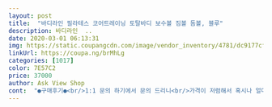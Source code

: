 ```yaml
---
layout: post 
title:  "바디라인 필라테스 코어트레이닝 토탈바디 보수볼 짐볼 돔볼, 블루" 
description: 바디라인  ..
date: 2020-03-01 06:13:31 
img: https://static.coupangcdn.com/image/vendor_inventory/4781/dc9177cf252be7013c456dd47a0cc0b1d4d2c0b2078ac3193bd848b13f1c.jpg 
linkUrl: https://coupa.ng/brMhLg 
categories: [1017] 
color: 7E57C2 
price: 37000 
author: Ask View Shop 
cont:  "●구매후기●<br/>1:1 문의 하기에서 문의 드리니<br/>가격이 저렴해서 혹시나 얼마 못쓰고 버려야하는 그런 이상한 제품 오지나 않을까 조금 염려했었는데 제가 받은 물건은 깨끗하고 아무 이상이 없어요<br/>고무마개가 없이 와서 당황했지만<br/>공간차지도 조금하는편 입니다.<br/><br/>균형 잡기 어렵다던데.<br/>.<br/>전 신께서 리듬감을 빼먹고 균형감을 두번 넣어 빚었나봐요~ 두발로도 한발로도 심지어 스쿼트도 바로 되요.<br/>.<br/>그래도 이거 운동 되는거 맞겠죠?<br/>그런데 보수볼은 트렘폴린에 비하면 크기도 작고, 유산소운동과 근력운동을 병행할 수 있어서 좋으네요<br/>뒤집어서도 사용해봤는데 튼튼합니다.<br/><br/>마개뺄때 손톱 기신분은 손톱아프실듯.<br/><br/>몸무게 80kg인데,<br/>바로 보내주신다고 해서<br/>상품평을 읽어보니 볼에 공기를 어떻게 넣는지 설명이 없다고 뭐라하시는 분들이 꽤 있으셔서 저도 좀 긴장했거든요  기계치라... <br/> 혹 구입하고 공기주입 못하면 회사에 전화상담 받을 각오하고 주문했는데... <br/>  저는 의외로 쉬웠어요   그냥 보수볼 뒤집어서 바닥 가운데 있는 구멍에 펌프 주입구 꽂고 발로 펌핑하면 되는 간단한 직업이예요  보수볼이 뒤집혀져있는 상태에서 펌핑하면 공기가 잘 안들어갈 것 같아서 한 손으로 붙들어 세워놓고 공기주입 했더니 금방 되더라구요<br/>솔직히 다른제품은 안써봐서 모르겠지만<br/>여기선 마개빼는 도구는 없기에 유의하세용<br/>오늘이면 삼일 째 사용하고 있어요  첫날 마개를 슬쩍 막아놓았는지 운동하다가 마개가 빠져서 다시 공기 주입하고 마개를 꼭 막아두었는데 지금까지는 아직 공기가 새고 있다고 느낄만큼 쭈그러들거나 그런건 없네요<br/>우연히 보수볼 운동을 알게 됐어요<br/>운동을 죽어라고 하지 않는 사람중에 1인인데... <br/> 그나마 할 수 있는 운동이 걷기정도??? ^^;;  그것도 요즘 코로나니 미세먼지니 해서 나가기 뭣하고 실내에서 헉헉대고 뛰는 운동 말고 요즘 아픈 허리나 어깨도 풀어주고 스트레칭도 하면서 자세도 바로 잡을 수 있는 뭐 그런거 없을까 하던중에 우연히 알게된 보수볼 운동이 제 need를 모두 채워줄 수 있을듯해서 주문했어요<br/>유투브를 보면 제 체력에 맞는 운동을 골라서 할 수 있으니까 그것도 활용하기 좋구요<br/>잘 쓰겠습니다~^^<br/>저렴하고 좋은거 같아요.<br/> 다른 제품들은 37000원 이상하니께요<br/>전에 트렘폴린도 무릎에 무리도 안되고... <br/> 암 생각없이 그저 퐁퐁 뛰기만하면 칼로리도 태우고 운동도 되겠지 싶어 구매했다가 몇 번 하지않고 그 커다란 것이 거실 한복판을 떠~억 차지하고 있다가 중고시장에 내놔버렸거든요<br/>제품자체가 약간 무게가 있는 편이라서<br/>조금 무게있습니다.<br/><br/>좋아요~ 싸이즈 커요 @@ 바람 넣기 편리하지만 오른손으로 주입기를 뺌과 동시에 왼손으로 구멍에 마개를 넣어야 하는 스킬이 필요해요~ 그렇지않으면 씐나게 펌핑해서 부풀려 놓은 저 녀석이 마에 속도로 공기를 뱉어냅니다 ㅠㅠ<br/>처음 언박싱하거나 제품 옮길때<br/>튼튼하네요<br/>하루?이틀? 정도 만에 배송도착했습니다.<br/><br/>한 발로 서있거나 스쿼트해도<br/>" 
---
```

